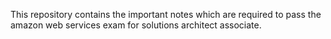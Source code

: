 This repository contains the important notes which are required to pass the amazon web services exam for solutions architect associate.
